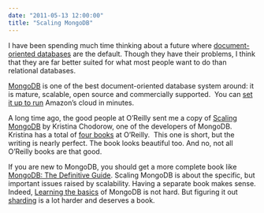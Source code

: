 ```yaml
---
date: "2011-05-13 12:00:00"
title: "Scaling MongoDB"
---
```




<img decoding="async" style="float: right;margin:5px; " src="http://covers.oreilly.com/images/0636920018308/cat.gif" alt />I have been spending much time thinking about a future where [document-oriented databases](https://en.wikipedia.org/wiki/Document-oriented_database) are the default. Though they have their problems, I think that they are far better suited for what most people want to do than relational databases.

[MongoDB](https://en.wikipedia.org/wiki/Mongodb) is one of the best document-oriented database system around: it is mature, scalable, open source and commercially supported.  You can [set it up to run](https://docs.mongodb.org/ecosystem/platforms/amazon-ec2/) Amazon&rsquo;s cloud in minutes.

A long time ago, the good people at O&rsquo;Reilly sent me a copy of [Scaling MongoDB](https://www.amazon.com/Scaling-MongoDB-Kristina-Chodorow/dp/1449303218/ref=sr_1_1?ie=UTF8&amp;s=books&amp;qid=1305335006&amp;sr=8-1) by Kristina Chodorow, one of the developers of MongoDB. Kristina has a total of [four books](http://www.oreilly.com/pub/au/4500) at O&rsquo;Reilly.  This one is short, but the writing is nearly perfect. The book looks beautiful too. And no, not all O&rsquo;Reilly books are that good.

If you are new to MongoDB, you should get a more complete book like [MongoDB: The Definitive Guide](http://shop.oreilly.com/product/9781449381561.do). Scaling MongoDB is about the specific, but important issues raised by scalability. Having a separate book makes sense. Indeed, [Learning the basics](https://docs.mongodb.org/getting-started/shell/) of MongoDB is not hard. But figuring it out [sharding](https://en.wikipedia.org/wiki/Sharding) is a lot harder and deserves a book.

